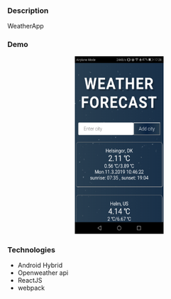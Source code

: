 ### Description
WeatherApp

### Demo

<p align="center">
<img width="200px" height="400px" src ="./www/img/demo.png" /></p>

### Technologies
* Android Hybrid
* Openweather api  
* ReactJS
* webpack

